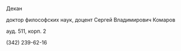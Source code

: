 Декан
доктор философских наук, доцент
Сергей Владимирович Комаров
ауд. 511, корп. 2
(342) 239-62-16
 